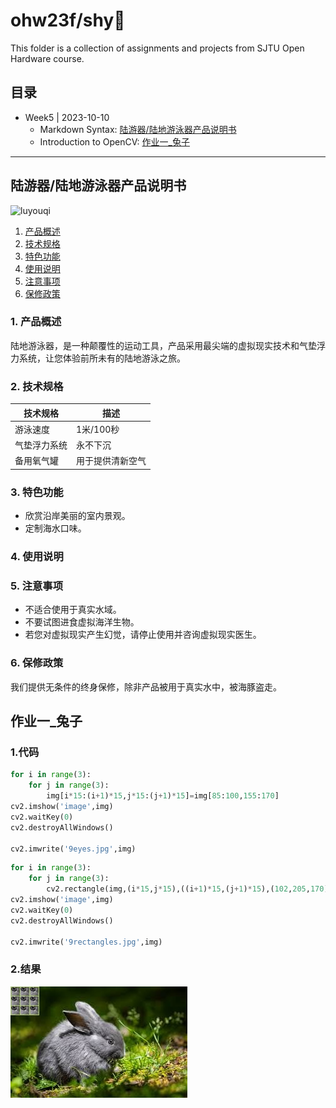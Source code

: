 # ohw23f/shy🌱

This folder is a collection of assignments and projects from SJTU Open Hardware course.

## 目录

- Week5 | 2023-10-10
  - Markdown Syntax:  [陆游器/陆地游泳器产品说明书](#陆游器/陆地游泳器产品说明书)
  - Introduction to OpenCV:  [作业一_兔子](#作业一_兔子)

------



## 陆游器/陆地游泳器产品说明书

![luyouqi](https://5b0988e595225.cdn.sohucs.com/q_70,c_zoom,w_640/images/20180809/7c1d68ba8ee548f8b01839bcadfca18c.jpeg)

1. [产品概述](#1-产品概述)
2. [技术规格](#2-技术规格)
3. [特色功能](#3-特色功能)
4. [使用说明](#4-使用说明)
5. [注意事项](#5-注意事项)
7. [保修政策](#6-保修政策)

### 1. 产品概述

陆地游泳器，是一种颠覆性的运动工具，产品采用最尖端的虚拟现实技术和气垫浮力系统，让您体验前所未有的陆地游泳之旅。

### 2. 技术规格

| 技术规格           | 描述              |
|-------------------|-------------------|
| 游泳速度           | 1米/100秒          |
| 气垫浮力系统       | 永不下沉            |
| 备用氧气罐         | 用于提供清新空气     |

### 3. 特色功能
- 欣赏沿岸美丽的室内景观。
- 定制海水口味。

### 4. 使用说明


### 5. 注意事项

- 不适合使用于真实水域。
- 不要试图进食虚拟海洋生物。
- 若您对虚拟现实产生幻觉，请停止使用并咨询虚拟现实医生。

### 6. 保修政策

我们提供无条件的终身保修，除非产品被用于真实水中，被海豚盗走。



## 作业一_兔子

### 1.代码


```python
for i in range(3):
    for j in range(3):
        img[i*15:(i+1)*15,j*15:(j+1)*15]=img[85:100,155:170]
cv2.imshow('image',img)
cv2.waitKey(0)
cv2.destroyAllWindows()

cv2.imwrite('9eyes.jpg',img)
```

```python
for i in range(3):
    for j in range(3):
        cv2.rectangle(img,(i*15,j*15),((i+1)*15,(j+1)*15),(102,205,170),1) #左上角顶点,右下角顶点,颜色，线宽
cv2.imshow('image',img)
cv2.waitKey(0)
cv2.destroyAllWindows()

cv2.imwrite('9rectangles.jpg',img)
```

### 2.结果

![Rabbit_2](作业一/9rectangles.jpg)

